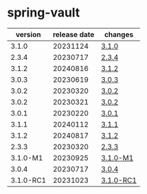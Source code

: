 # spring-vault	


|version|release date|changes|
|---|---|---|
|3.1.0|20231124|[3.1.0](./3.1.0-20231124.md)|
|2.3.4|20230717|[2.3.4](./2.3.4-20230717.md)|
|3.1.2|20240816|[3.1.2](./3.1.2-20240816.md)|
|3.0.3|20230619|[3.0.3](./3.0.3-20230619.md)|
|3.0.2|20230320|[3.0.2](./3.0.2-20230320.md)|
|3.0.2|20230321|[3.0.2](./3.0.2-20230321.md)|
|3.0.1|20230220|[3.0.1](./3.0.1-20230220.md)|
|3.1.1|20240112|[3.1.1](./3.1.1-20240112.md)|
|3.1.2|20240817|[3.1.2](./3.1.2-20240817.md)|
|2.3.3|20230320|[2.3.3](./2.3.3-20230320.md)|
|3.1.0-M1|20230925|[3.1.0-M1](./3.1.0-M1-20230925.md)|
|3.0.4|20230717|[3.0.4](./3.0.4-20230717.md)|
|3.1.0-RC1|20231023|[3.1.0-RC1](./3.1.0-RC1-20231023.md)|
